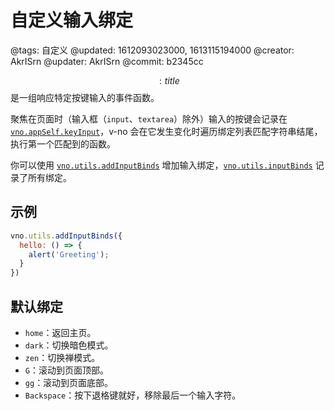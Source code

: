 # 自定义输入绑定

@tags: 自定义
@updated: 1612093023000, 1613115194000
@creator: AkrISrn
@updater: AkrISrn
@commit: b2345cc

$$: title $$是一组响应特定按键输入的事件函数。

聚焦在页面时（输入框（`input`、`textarea`）除外）输入的按键会记录在 [`vno.appSelf.keyInput`](/zh/api/appSelf.md "#h2-1")，v-no 会在它发生变化时遍历绑定列表匹配字符串结尾，执行第一个匹配到的函数。

你可以使用 [`vno.utils.addInputBinds`](/zh/api/utils.md "#h2-6") 增加输入绑定，[`vno.utils.inputBinds`](/zh/api/utils.md "#h2-5") 记录了所有绑定。

## 示例

```js
vno.utils.addInputBinds({
  hello: () => {
    alert('Greeting');
  }
})
```

## 默认绑定

- `home`：返回主页。
- `dark`：切换暗色模式。
- `zen`：切换禅模式。
- `G`：滚动到页面顶部。
- `gg`：滚动到页面底部。
- `Backspace`：按下退格键就好，移除最后一个输入字符。
